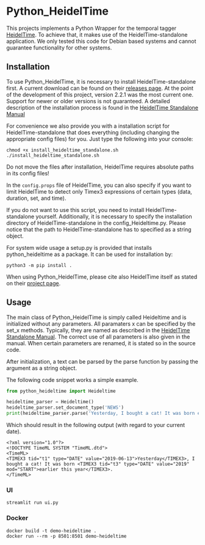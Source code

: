 # Python_HeidelTime

This projects implements a Python Wrapper for the temporal tagger [HeidelTime](https://github.com/HeidelTime/heideltime). To achieve that, it makes use of the HeidelTime-standalone application. We only tested this code for Debian based systems and cannot guarantee functionality for other systems.

## Installation

To use Python_HeidelTime, it is necessary to install HeidelTime-standalone first. A current download can be found on their [releases page](https://github.com/HeidelTime/heideltime/releases). At the point of the development of this project, version 2.2.1 was the most current one. Support for newer or older versions is not guaranteed. A detailed description of the installation process is found in the [HeidelTime Standalone Manual](https://gate.ac.uk/gate/plugins/Tagger_GATE-Time/doc/HeidelTime-Standalone-Manual.pdf)

For convenience we also provide you with a installation script for HeidelTime-standalone that does everything (including changing the appropriate config files) for you. Just type the following into your console:

```
chmod +x install_heideltime_standalone.sh
./install_heideltime_standalone.sh
```

Do not move the files after installation, HeidelTime requires absolute paths in its config files!

In the `config.props` file of HeidelTime, you can also specify if you want to limit HeidelTime to detect only Timex3 expressions of certain types (data, duration, set, and time).

If you do not want to use this script, you need to install HeidelTime-standalone yourself. Additionally, it is necessary to specify the installation directory of HeidelTime-standalone in the config_Heideltime.py. Please notice that the path to HeidelTime-standalone has to specified as a string object.

For system wide usage a setup.py is provided that installs python_heideltime as a package. It can be used for installation by:

```
python3 -m pip install .
```

When using Python_HeidelTime, please cite also HeidelTime itself as stated on their [project page](https://github.com/HeidelTime/heideltime).

## Usage

The main class of Python_HeidelTime is simply called Heideltime and is initialized without any parameters.
All paramaters x can be specified by the set_x methods. Typically, they are named as described in the [HeidelTime Standalone Manual](https://gate.ac.uk/gate/plugins/Tagger_GATE-Time/doc/HeidelTime-Standalone-Manual.pdf). The correct use of all parameters is also given in the manual. When certain parameters are renamed, it is stated so in the source code.

After initialization, a text can be parsed by the parse function by passing the argument as a string object.

The following code snippet works a simple example.

```python
from python_heideltime import Heideltime

heideltime_parser = Heideltime()
heideltime_parser.set_document_type('NEWS')
print(heideltime_parser.parse('Yesterday, I bought a cat! It was born earlier this year.'))
```

Which should result in the following output (with regard to your current date).

```
<?xml version="1.0"?>
<!DOCTYPE TimeML SYSTEM "TimeML.dtd">
<TimeML>
<TIMEX3 tid="t1" type="DATE" value="2019-06-13">Yesterday</TIMEX3>, I bought a cat! It was born <TIMEX3 tid="t3" type="DATE" value="2019" mod="START">earlier this year</TIMEX3>.
</TimeML>
```

### UI

```
streamlit run ui.py
```

### Docker

```
docker build -t demo-heideltime .
docker run --rm -p 8501:8501 demo-heideltime
```
